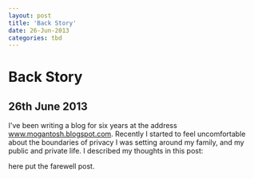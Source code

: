 ```yaml
---
layout: post
title: 'Back Story'
date: 26-Jun-2013
categories: tbd
---
```


# Back Story

## 26th June 2013

I've been writing a blog for six years at the address www.mogantosh.blogspot.com. Recently I started to feel uncomfortable about the boundaries of privacy I was setting around my family,   and my public and private life. I described my thoughts in this post:

 

here put the farewell post.
